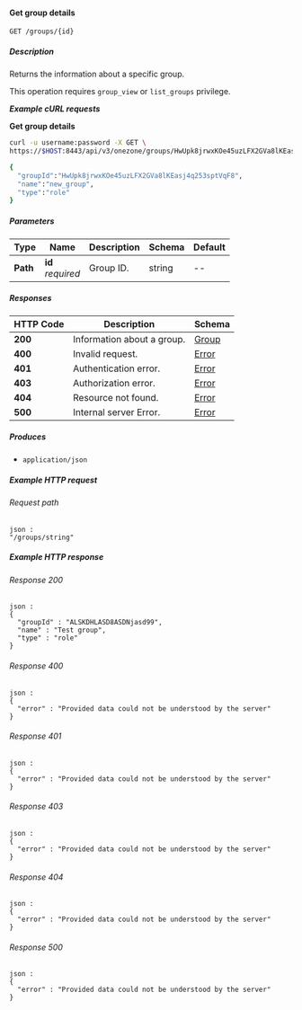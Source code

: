 
<a name="get_group"></a>
#### Get group details
```
GET /groups/{id}
```


##### Description
Returns the information about a specific group.

This operation requires `group_view` or `list_groups` privilege.

***Example cURL requests***

**Get group details**
```bash
curl -u username:password -X GET \
https://$HOST:8443/api/v3/onezone/groups/HwUpk8jrwxKOe45uzLFX2GVa8lKEasj4q253sptVqF8

{
  "groupId":"HwUpk8jrwxKOe45uzLFX2GVa8lKEasj4q253sptVqF8",
  "name":"new_group",
  "type":"role"
}
```


##### Parameters

|Type|Name|Description|Schema|Default|
|---|---|---|---|---|
|**Path**|**id**  <br>*required*|Group ID.|string|--|


##### Responses

|HTTP Code|Description|Schema|
|---|---|---|
|**200**|Information about a group.|[Group](../definitions/Group.md#group)|
|**400**|Invalid request.|[Error](../definitions/Error.md#error)|
|**401**|Authentication error.|[Error](../definitions/Error.md#error)|
|**403**|Authorization error.|[Error](../definitions/Error.md#error)|
|**404**|Resource not found.|[Error](../definitions/Error.md#error)|
|**500**|Internal server Error.|[Error](../definitions/Error.md#error)|


##### Produces

* `application/json`


##### Example HTTP request

###### Request path
```
json :
"/groups/string"
```


##### Example HTTP response

###### Response 200
```
json :
{
  "groupId" : "ALSKDHLASD8ASDNjasd99",
  "name" : "Test group",
  "type" : "role"
}
```


###### Response 400
```
json :
{
  "error" : "Provided data could not be understood by the server"
}
```


###### Response 401
```
json :
{
  "error" : "Provided data could not be understood by the server"
}
```


###### Response 403
```
json :
{
  "error" : "Provided data could not be understood by the server"
}
```


###### Response 404
```
json :
{
  "error" : "Provided data could not be understood by the server"
}
```


###### Response 500
```
json :
{
  "error" : "Provided data could not be understood by the server"
}
```




